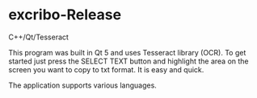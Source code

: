 # excribo-Release
C++/Qt/Tesseract


This program was built in Qt 5 and uses Tesseract library (OCR). To get started just press the SELECT TEXT button and highlight the area on the screen you want to copy to txt format. It is easy and quick.

The application supports various languages.

